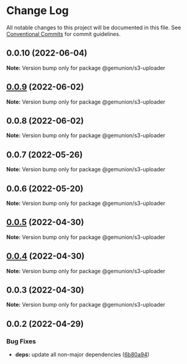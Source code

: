 # Change Log

All notable changes to this project will be documented in this file.
See [Conventional Commits](https://conventionalcommits.org) for commit guidelines.

## 0.0.10 (2022-06-04)

**Note:** Version bump only for package @gemunion/s3-uploader





## [0.0.9](https://github.com/gemunion/mui-packages/compare/@gemunion/s3-uploader@0.0.8...@gemunion/s3-uploader@0.0.9) (2022-06-02)

**Note:** Version bump only for package @gemunion/s3-uploader





## 0.0.8 (2022-06-02)

**Note:** Version bump only for package @gemunion/s3-uploader





## 0.0.7 (2022-05-26)

**Note:** Version bump only for package @gemunion/s3-uploader





## 0.0.6 (2022-05-20)

**Note:** Version bump only for package @gemunion/s3-uploader





## [0.0.5](https://github.com/gemunion/mui-packages/compare/@gemunion/s3-uploader@0.0.4...@gemunion/s3-uploader@0.0.5) (2022-04-30)

**Note:** Version bump only for package @gemunion/s3-uploader





## [0.0.4](https://github.com/gemunion/mui-packages/compare/@gemunion/s3-uploader@0.0.3...@gemunion/s3-uploader@0.0.4) (2022-04-30)

**Note:** Version bump only for package @gemunion/s3-uploader





## 0.0.3 (2022-04-30)

**Note:** Version bump only for package @gemunion/s3-uploader





## 0.0.2 (2022-04-29)


### Bug Fixes

* **deps:** update all non-major dependencies ([6b80a94](https://github.com/gemunion/mui-packages/commit/6b80a945e8ecc4e29ee9c52e2d0d58fa02f45a16))
